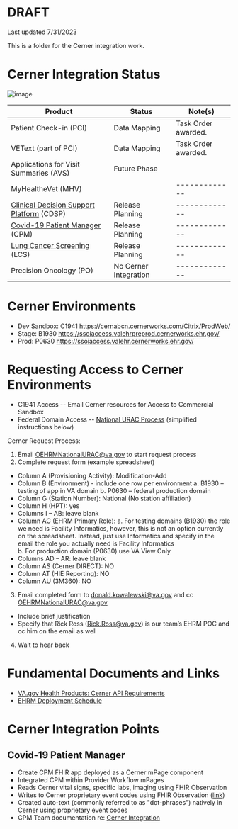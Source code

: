 # DRAFT 
Last updated 7/31/2023

This is a folder for the Cerner integration work. 

# Cerner Integration Status

 ![image](https://user-images.githubusercontent.com/72028011/204892453-26fb3347-cc14-4bb0-8853-9833501dcd7d.png)

| Product  | Status |  Note(s) |
| ------------- | ------------- | ------------- |
| Patient Check-in (PCI)  | Data Mapping  | Task Order awarded. |
| VEText (part of PCI)  |  Data Mapping | Task Order awarded. |
| Applications for Visit Summaries (AVS) | Future Phase  |  |
| MyHealtheVet (MHV) |  | ------------- |
| [Clinical Decision Support Platform](https://github.com/department-of-veterans-affairs/cdsp-program) (CDSP) | Release Planning | ------------- |
| [Covid-19 Patient Manager](https://github.com/department-of-veterans-affairs/covid-patient-manager/) (CPM) | Release Planning | ------------- |
| [Lung Cancer Screening](https://github.com/department-of-veterans-affairs/lung-cancer-screen-and-track) (LCS) | Release Planning | ------------- |
| Precision Oncology (PO) | No Cerner Integration | ------------- |

# Cerner Environments
- Dev Sandbox: C1941 https://cernabcn.cernerworks.com/Citrix/ProdWeb/
- Stage: B1930 https://ssoiaccess.valehrpreprod.cernerworks.ehr.gov/
- Prod: P0630 https://ssoiaccess.valehr.cernerworks.ehr.gov/

# Requesting Access to Cerner Environments
- C1941 Access -- Email Cerner resources for Access to Commercial Sandbox
- Federal Domain Access -- [National URAC Process](https://dvagov.sharepoint.com/:w:/r/sites/VACO.OEHRMvisn/SitesDeploy/_layouts/15/Doc.aspx?sourcedoc=%7B1C47011C-F604-4618-B4F5-8E0DC10A7F48%7D&file=National%20URAC%20Provisioning%20Process.docx&action=default&mobileredirect=true&DefaultItemOpen=1&wdhostclicktime=1667246077835&web=1&cid=ff60d63d-0a80-4a6f-abc8-ff1a819ec4d0) (simplified instructions below)

Cerner Request Process: 

1. Email OEHRMNationalURAC@va.gov to start request process 
2. Complete request form (example spreadsheet)
 - Column A (Provisioning Activity): Modification-Add 
 - Column B (Environment) - include one row per environment
  a. B1930 – testing of app in VA domain 
  b. P0630 – federal production domain 
 - Column G (Station Number): National (No station affiliation) 
 - Column H (HPT): yes
 - Columns I – AB: leave blank 
 - Column AC (EHRM Primary Role):
 a. For testing domains (B1930) the role we need is Facility Informatics, however, this is not an option currently on the spreadsheet. Instead, just use Informatics and specify in the email the role you actually need is Facility Informatics  
 b. For production domain (P0630) use VA View Only  
 - Columns AD – AR: leave blank 
 - Column AS (Cerner DIRECT): NO 
 - Column AT (HIE Reporting):   NO 
 - Column AU (3M360): NO 
3. Email completed form to donald.kowalewski@va.gov and cc OEHRMNationalURAC@va.gov 
 - Include brief justification 
 - Specify that Rick Ross (Rick.Ross@va.gov) is our team’s EHRM POC and cc him on the email as well  
4. Wait to hear back 
# Fundamental Documents and Links

- [VA.gov Health Products: Cerner API Requirements](https://dvagov.sharepoint.com/:w:/r/sites/CDSProgramTeam/Shared%20Documents/General/Resources/Cerner%20Integration/2020-jan-cerner-api-documentation-revision.docx?d=w62faab7c4cf14024a89d651351d9ca09&csf=1&web=1&e=E93zGz)
- [EHRM Deployment Schedule](https://digital.va.gov/ehr-modernization/resources/ehr-deployment-schedule/)

# Cerner Integration Points

## Covid-19 Patient Manager
- Create CPM FHIR app deployed as a Cerner mPage component 
- Integrated CPM within Provider Workflow mPages
- Reads Cerner vital signs, specific labs, imaging using FHIR Observation 
- Writes to Cerner proprietary event codes using FHIR Observation ([link](https://github.com/department-of-veterans-affairs/covid-patient-manager/wiki/Developer-Resources#cerner-writeback-and-resources))
- Created auto-text (commonly referred to as "dot-phrases") natively in Cerner using proprietary event codes
- CPM Team documentation re: [Cerner Integration ](https://github.com/department-of-veterans-affairs/covid-patient-manager/wiki/Cerner-Integration)
